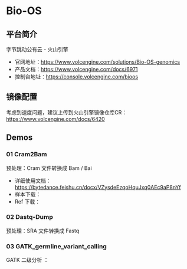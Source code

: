 # Bio-OS
## 平台简介

字节跳动公有云 - 火山引擎

- 官网地址：https://www.volcengine.com/solutions/Bio-OS-genomics
- 产品文档：https://www.volcengine.com/docs/6971
- 控制台地址：https://console.volcengine.com/bioos

## 镜像配置
考虑到速度问题，建议上传到火山引擎镜像仓库CR：
https://www.volcengine.com/docs/6420

## Demos
### 01 Cram2Bam 
预处理：Cram 文件转换成 Bam / Bai <br>

- 详细使用文档：https://bytedance.feishu.cn/docx/VZysdeEzqoHquJxq0AEc9aP8nYf
- 样本下载：
- Ref 下载：
### 02 Dastq-Dump
预处理：SRA 文件转换成 Fastq <br>

### 03 GATK_germline_variant_calling
GATK 二级分析 ： <br>
